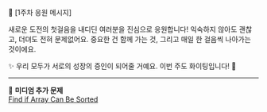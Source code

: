 🚀 [1주차 응원 메시지]

새로운 도전의 첫걸음을 내디딘 여러분을 진심으로 응원합니다!
익숙하지 않아도 괜찮고, 더뎌도 전혀 문제없어요.
중요한 건 함께 가는 것, 그리고 매일 한 걸음씩 나아가는 것이에요.

✨ 우리 모두가 서로의 성장의 증인이 되어줄 거예요.
이번 주도 화이팅입니다! 🙌

---
📖 **미디엄 추가 문제**  
[Find if Array Can Be Sorted](https://leetcode.com/problems/find-if-array-can-be-sorted/description/?envType=problem-list-v2&envId=array)
